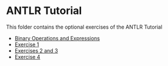 # ANTLR Tutorial

This folder contains the optional exercises of the ANTLR Tutorial

- [Binary Operations and Expressions](https://github.com/Tonevanda/Compilers/blob/master/Classes/ANTLR%20Tutorial/Expressions_and_Binary_Operations.md)
- [Exercise 1](/Classes/ANTLR%20Tutorial/Exercise_1.md)
- [Exercises 2 and 3](/Classes/ANTLR%20Tutorial/Exercise_2&3.md)
- [Exercise 4](/Classes/ANTLR%20Tutorial/Exercise_4.md)
